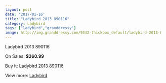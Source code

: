 ```yaml
---
layout: post
date: '2017-01-16'
title: "Ladybird 2013 890116"
category: Ladybird
tags: ["ladybird","granddressy"]
image: http://img.granddressy.com/9342-thickbox_default/ladybird-2013-890116.jpg
---
```

Ladybird 2013 890116

On Sales: **$360.99**
<a href="https://www.granddressy.com/en/ladybird/8556-ladybird-2013-890116.html"><amp-img layout="responsive" width="600" height="600" src="//img.granddressy.com/9342-thickbox_default/ladybird-2013-890116.jpg" alt="Ladybird 2013 890116 0" /></a>

Buy it: [Ladybird 2013 890116](https://www.granddressy.com/en/ladybird/8556-ladybird-2013-890116.html "Ladybird 2013 890116")

View more: [Ladybird](https://www.granddressy.com/en/14-ladybird "Ladybird")